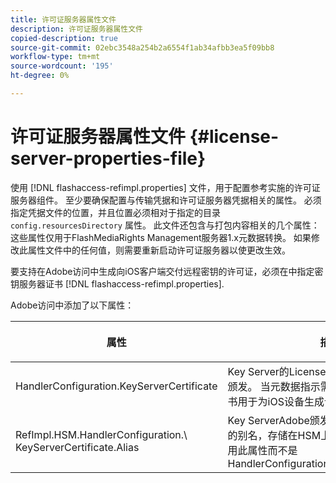 ```yaml
---
title: 许可证服务器属性文件
description: 许可证服务器属性文件
copied-description: true
source-git-commit: 02ebc3548a254b2a6554f1ab34afbb3ea5f09bb8
workflow-type: tm+mt
source-wordcount: '195'
ht-degree: 0%

---
```


# 许可证服务器属性文件 {#license-server-properties-file}

使用 [!DNL flashaccess-refimpl.properties] 文件，用于配置参考实施的许可证服务器组件。 至少要确保配置与传输凭据和许可证服务器凭据相关的属性。 必须指定凭据文件的位置，并且位置必须相对于指定的目录 `config.resourcesDirectory` 属性。 此文件还包含与打包内容相关的几个属性：这些属性仅用于FlashMediaRights Management服务器1.x元数据转换。 如果修改此属性文件中的任何值，则需要重新启动许可证服务器以使更改生效。

要支持在Adobe访问中生成向iOS客户端交付远程密钥的许可证，必须在中指定密钥服务器证书 [!DNL flashaccess-refimpl.properties].

Adobe访问中添加了以下属性：

<table frame="all" colsep="1" rowsep="1" class="+ topic/table adobe-d/table " id="table_xz2_lwy_n4"> 
 <thead class="- topic/thead "> 
  <tr rowsep="1" class="- topic/row "> 
   <th colname="1" class="- topic/entry entry"> <p class="- topic/p ">属性 </p> </th> 
   <th colname="2" class="- topic/entry entry"> <p class="- topic/p ">描述 </p> </th> 
  </tr> 
 </thead>
 <tbody class="- topic/tbody "> 
  <tr rowsep="1" class="- topic/row "> 
   <td colname="1" class="- topic/entry "><span class="codeph"> HandlerConfiguration.KeyServerCertificate</span> </td> 
   <td colname="2" class="- topic/entry "> Key Server的License Server证书，由Adobe颁发。 当元数据指示需要密钥服务器时，此证书用于为iOS设备生成许可证。 </td> 
  </tr> 
  <tr rowsep="0" class="- topic/row "> 
   <td colname="1" class="- topic/entry "><span class="codeph"> RefImpl.HSM.HandlerConfiguration.\ KeyServerCertificate.Alias</span> </td> 
   <td colname="2" class="- topic/entry ">Key ServerAdobe颁发的License Server证书的别名，存储在HSM上。 启用HSM后，请使用此属性而不是 <span class="codeph"> HandlerConfiguration.KeyServerCertificate</span>. </td> 
  </tr> 
 </tbody> 
</table>
